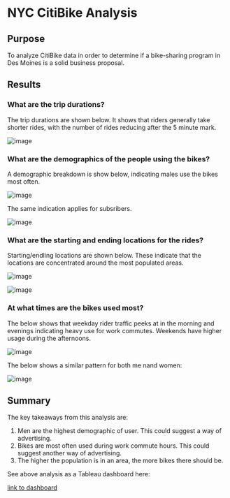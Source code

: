 # NYC CitiBike Analysis

## Purpose

To analyze CitiBike data in order to determine if a bike-sharing program in Des Moines is a solid business proposal.

## Results

### What are the trip durations?

The trip durations are shown below. It shows that riders generally take shorter rides, with the number of rides reducing after the 5 minute mark.

![image](https://user-images.githubusercontent.com/5934390/122475263-6618ac80-cf92-11eb-85b2-fc4ca6eb6f33.png)

### What are the demographics of the people using the bikes?

A demographic breakdown is show below, indicating males use the bikes most often.

![image](https://user-images.githubusercontent.com/5934390/122475462-b0019280-cf92-11eb-8100-fa43914e6e71.png)

The same indication applies for subsribers.

![image](https://user-images.githubusercontent.com/5934390/122475644-f820b500-cf92-11eb-9328-c1d844ee18b5.png)

### What are the starting and ending locations for the rides?

Starting/endling locations are shown below. These indicate that the locations are concentrated around the most populated areas.

![image](https://user-images.githubusercontent.com/5934390/122475804-2f8f6180-cf93-11eb-9578-0eb640e1629f.png)

![image](https://user-images.githubusercontent.com/5934390/122475781-2900ea00-cf93-11eb-9629-4350c4de0b3a.png)

### At what times are the bikes used most?

The below shows that weekday rider traffic peeks at in the morning and evenings indicating heavy use for work commutes. Weekends have higher usage during the afternoons.

![image](https://user-images.githubusercontent.com/5934390/122475896-52217a80-cf93-11eb-8dd4-a1226c7fcd83.png)

The below shows a similar pattern for both me nand women:

![image](https://user-images.githubusercontent.com/5934390/122476036-8d23ae00-cf93-11eb-90d2-12452526e705.png)

## Summary

The key takeaways from this analysis are:

1. Men are the highest demographic of user. This could suggest a way of advertising.
2. Bikes are most often used during work commute hours. This could suggest another way of advertising.
3. The higher the population is in an area, the more bikes there should be.

See above analysis as a Tableau dashboard here:

[link to dashboard](https://public.tableau.com/shared/6TBRGGK4Q?:display_count=n&:origin=viz_share_link)

